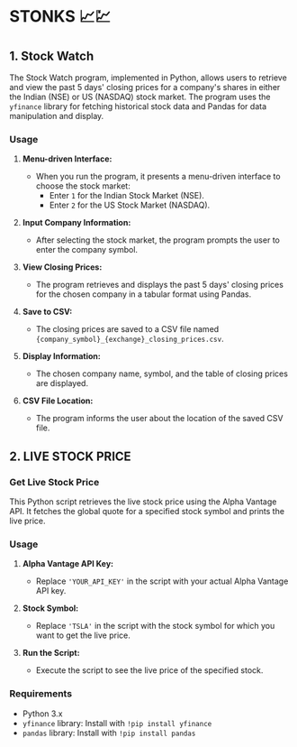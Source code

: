 # STONKS 📈💹

## 1. Stock Watch

The Stock Watch program, implemented in Python, allows users to retrieve and view the past 5 days' closing prices for a company's shares in either the Indian (NSE) or US (NASDAQ) stock market. The program uses the `yfinance` library for fetching historical stock data and Pandas for data manipulation and display.

### Usage

1. **Menu-driven Interface:**
   - When you run the program, it presents a menu-driven interface to choose the stock market:
      - Enter `1` for the Indian Stock Market (NSE).
      - Enter `2` for the US Stock Market (NASDAQ).

2. **Input Company Information:**
   - After selecting the stock market, the program prompts the user to enter the company symbol.

3. **View Closing Prices:**
   - The program retrieves and displays the past 5 days' closing prices for the chosen company in a tabular format using Pandas.

4. **Save to CSV:**
   - The closing prices are saved to a CSV file named `{company_symbol}_{exchange}_closing_prices.csv`.

5. **Display Information:**
   - The chosen company name, symbol, and the table of closing prices are displayed.

6. **CSV File Location:**
   - The program informs the user about the location of the saved CSV file.


## 2. LIVE STOCK PRICE 

### Get Live Stock Price

This Python script retrieves the live stock price using the Alpha Vantage API. It fetches the global quote for a specified stock symbol and prints the live price.

### Usage

1. **Alpha Vantage API Key:**
   - Replace `'YOUR_API_KEY'` in the script with your actual Alpha Vantage API key.

2. **Stock Symbol:**
   - Replace `'TSLA'` in the script with the stock symbol for which you want to get the live price.

3. **Run the Script:**
   - Execute the script to see the live price of the specified stock.


### Requirements

- Python 3.x
- `yfinance` library: Install with `!pip install yfinance`
- `pandas` library: Install with `!pip install pandas`

